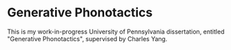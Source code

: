 Generative Phonotactics
=======================

This is my work-in-progress University of Pennsylvania dissertation, entitled "Generative Phonotactics", supervised by Charles Yang.
